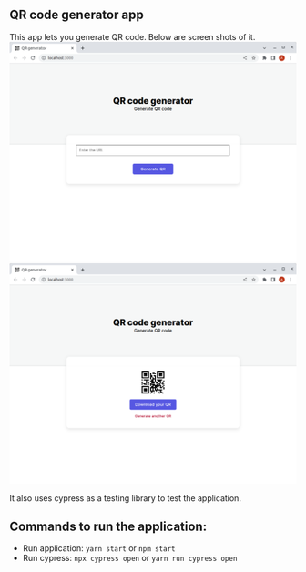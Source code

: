 ## QR code generator app
This app lets you generate QR code. Below are screen shots of it.
![Screen shot](./src/components/screen-shot1.png)
![Screen shot](./src/components/screen-shot2.png)

It also uses cypress as a testing library to test the application.

## Commands to run the application:

- Run application: `yarn start` or `npm start`
- Run cypress: `npx cypress open` or `yarn run cypress open`
